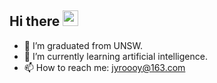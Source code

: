 ## Hi there <img src="https://media.giphy.com/media/hvRJCLFzcasrR4ia7z/giphy.gif" width="25px">

- 🔭 I’m graduated from UNSW.
- 🌱 I’m currently learning artificial intelligence.
- 📫 How to reach me: jyroooy@163.com
